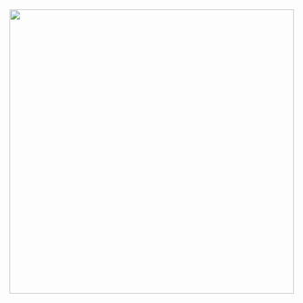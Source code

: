 <img height="500" src="https://user-images.githubusercontent.com/94545831/220948464-c0a2a0e4-4e47-4e6a-818f-80b4a99dad78.jpeg" />
